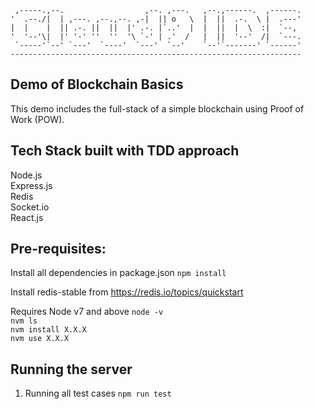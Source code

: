 
     ,-----.,--.                  ,--. ,---.   ,--.,------.  ,------.
    '  .--./|  | ,---. ,--.,--. ,-|  || o   \  |  ||  .-.  \ |  .---'
    |  |    |  || .-. ||  ||  |' .-. |`..'  |  |  ||  |  \  :|  `--, 
    '  '--'\|  |' '-' ''  ''  '\ `-' | .'  /   |  ||  '--'  /|  `---.
     `-----'`--' `---'  `----'  `---'  `--'    `--'`-------' `------'
    ----------------------------------------------------------------- 

## Demo of Blockchain Basics  
This demo includes the full-stack of a simple blockchain using Proof of Work (POW).

## Tech Stack built with TDD approach
Node.js  
Express.js   
Redis  
Socket.io   
React.js   

## Pre-requisites:

Install all dependencies in package.json
`npm install`

Install redis-stable from https://redis.io/topics/quickstart

Requires Node v7 and above
`node -v`  
`nvm ls`  
`nvm install X.X.X`  
`nvm use X.X.X`  

## Running the server

1) Running all test cases `npm run test`



